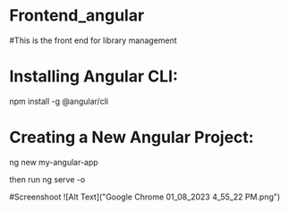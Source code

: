 # Frontend_angular

#This is the front end for library management
# Installing Angular CLI:
npm install -g @angular/cli

# Creating a New Angular Project:
ng new my-angular-app

then run
ng serve -o

#Screenshoot
![Alt Text]("Google Chrome 01_08_2023 4_55_22 PM.png")
